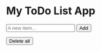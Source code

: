 <div id="content">
  <h1>My ToDo List App</h1>
  <input type="text" id="new-item" placeholder="A new item..." />
  <button id="add-btn" onclick="addList()">Add</button>
  <ul id="my-list">

  </ul>
  <button id="delete-all-btn" onclick=" deleteLists()">Delete all</button>
</div>
